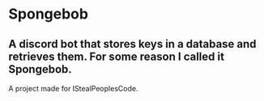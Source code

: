 # Spongebob
A discord bot that stores keys in a database and retrieves them. For some reason I called it Spongebob.
---
A project made for IStealPeoplesCode.